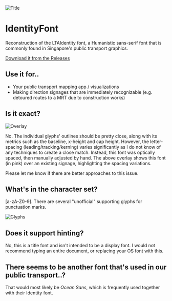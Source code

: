 ![Title](https://raw.githubusercontent.com/jglim/IdentityFont/main/docs/resources/title.png)

# IdentityFont
Reconstruction of the LTAIdentity font, a Humanistic sans-serif font that is commonly found in Singapore's public transport graphics.

[Download it from the Releases](https://github.com/jglim/IdentityFont/releases)

## Use it for..
- Your public transport mapping app / visualizations
- Making direction signages that are immediately recognizable (e.g. detoured routes to a MRT due to construction works)


## Is it exact?

![Overlay](https://raw.githubusercontent.com/jglim/IdentityFont/main/docs/resources/overlay.jpg)

No. The individual glyphs' outlines should be pretty close, along with its metrics such as the baseline, x-height and cap height. However, the letter-spacing (leading/tracking/kerning) varies significantly as I do not know of any techniques to create a close match. Instead, this font was optically spaced, then manually adjusted by hand. The above overlay shows this font (in pink) over an existing signage, highlighting the spacing variations.

Please let me know if there are better approaches to this issue.

## What's in the character set?
[a-zA-Z0-9]. There are several "unofficial" supporting glyphs for punctuation marks.

![Glyphs](https://raw.githubusercontent.com/jglim/IdentityFont/main/docs/resources/glyphs.png)

## Does it support hinting?
No, this is a title font and isn't intended to be a display font. I would not recommend typing an entire document, or replacing your OS font with this.

## There seems to be another font that's used in our public transport..?
That would most likely be _Ocean Sans_, which is frequently used together with their Identity font.
